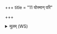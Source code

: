 +++
title = "11 योस्मान् परि"

+++
<details><summary>मूलम् (WS)</summary>

योस्मान् परि मा सृपः कुल्लिपयानि बिभ्रतः ।  
उद्देवस्तेषां वृश्चतु मूलमुर्वावा यथा ॥ १३ ॥
</details>